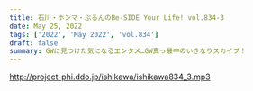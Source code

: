 ```yaml
---
title: 石川・ホンマ・ぶるんのBe-SIDE Your Life! vol.834-3
date: May 25, 2022
tags: ['2022', 'May 2022', 'vol.834']
draft: false
summary: GWに見つけた気になるエンタメ…GW真っ最中のいきなりスカイプ！
---
```


http://project-phi.ddo.jp/ishikawa/ishikawa834_3.mp3
